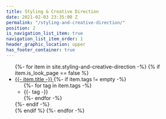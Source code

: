 ```yaml
---
title: Styling & Creative Direction
date: 2021-02-03 23:35:00 Z
permalink: "/styling-and-creative-direction/"
position: 2
is_navigation_list_item: true
navigation_list_item_order: 1
header_graphic_location: upper
has_footer_container: true
---
```


<!-- {%- include page_header.html -%} -->
<ul class="content_container-project_list_wrapper-client_list_wrapper">
	{%- for item in site.styling-and-creative-direction -%}
		{% if item.is_look_page == false %}
			<li class="project_list_wrapper-client_list_wrapper-project_list_item-client_list_item">
				<a class="--anchor_styling" href="{{- item.path -}}">
					{{- item.title -}}
				</a>
				{%- if item.tags != empty -%}
					<ul class="project_list_wrapper-client_list_wrapper-tag_list_wrapper">
						{%- for tag in item.tags -%}
							<li class="tag_list_wrapper-tag_list_item">
								{{- tag -}}
							</li>
						{%- endfor -%}
					</ul>
				{%- endif -%}
			</li>
		{% endif %}
	{%- endfor -%}
</ul>
